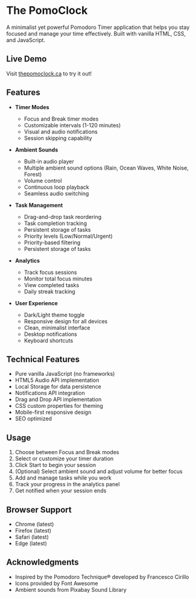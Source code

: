 # The PomoClock

A minimalist yet powerful Pomodoro Timer application that helps you stay focused and manage your time effectively. Built with vanilla HTML, CSS, and JavaScript.

## Live Demo

Visit [thepomoclock.ca](https://thepomoclock.ca) to try it out!

## Features

- **Timer Modes**
  - Focus and Break timer modes
  - Customizable intervals (1-120 minutes)
  - Visual and audio notifications
  - Session skipping capability

- **Ambient Sounds**
  - Built-in audio player
  - Multiple ambient sound options (Rain, Ocean Waves, White Noise, Forest)
  - Volume control
  - Continuous loop playback
  - Seamless audio switching

- **Task Management**
  - Drag-and-drop task reordering
  - Task completion tracking
  - Persistent storage of tasks
  - Priority levels (Low/Normal/Urgent)
  - Priority-based filtering
  - Persistent storage of tasks

- **Analytics**
  - Track focus sessions
  - Monitor total focus minutes
  - View completed tasks
  - Daily streak tracking

- **User Experience**
  - Dark/Light theme toggle
  - Responsive design for all devices
  - Clean, minimalist interface
  - Desktop notifications
  - Keyboard shortcuts

## Technical Features

- Pure vanilla JavaScript (no frameworks)
- HTML5 Audio API implementation
- Local Storage for data persistence
- Notifications API integration
- Drag and Drop API implementation
- CSS custom properties for theming
- Mobile-first responsive design
- SEO optimized

## Usage

1. Choose between Focus and Break modes
2. Select or customize your timer duration
3. Click Start to begin your session
4. (Optional) Select ambient sound and adjust volume for better focus
5. Add and manage tasks while you work
6. Track your progress in the analytics panel
7. Get notified when your session ends

## Browser Support

- Chrome (latest)
- Firefox (latest)
- Safari (latest)
- Edge (latest)

## Acknowledgments

- Inspired by the Pomodoro Technique® developed by Francesco Cirillo
- Icons provided by Font Awesome
- Ambient sounds from Pixabay Sound Library